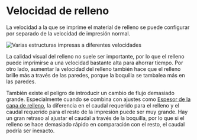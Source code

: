 Velocidad de relleno
====
La velocidad a la que se imprime el material de relleno se puede configurar por separado de la velocidad de impresión normal.

![Varias estructuras impresas a diferentes velocidades](../images/speed_difference.png)

La calidad visual del relleno no suele ser importante, por lo que el relleno puede imprimirse a una velocidad bastante alta para ahorrar tiempo. Por otro lado, aumentar la velocidad del relleno también hace que el relleno brille más a través de las paredes, porque la boquilla se tambalea más en las paredes.

También existe el peligro de introducir un cambio de flujo demasiado grande. Especialmente cuando se combina con ajustes como [Espesor de la capa de relleno](../infill/infill_sparse_thickness.md), la diferencia en el caudal requerido para el relleno y el caudal requerido para el resto de la impresión puede ser muy grande. Hay un gran retraso al ajustar el caudal a través de la boquilla, por lo que si el relleno se hace demasiado rápido en comparación con el resto, el caudal podría ser inexacto.